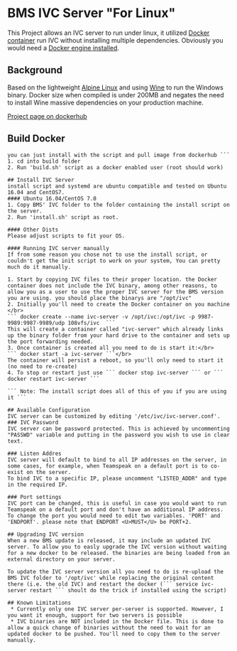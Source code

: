 # BMS IVC Server "For Linux"
This Project allows an IVC server to run under linux, it utilized [Docker container](https://www.docker.com/) run IVC without installing multiple dependencies.
Obviously you would need a [Docker engine installed](https://docs.docker.com/engine/installation/linux/).

## Background
Based on the lightweight [Alpine Linux](https://www.alpinelinux.org/) and using [Wine](https://www.winehq.org/) to run the Windows binary.
Docker size when compiled is under 200MB and negates the need to install Wine massive dependencies on your production machine.

[Project page on dockerhub](https://hub.docker.com/r/108vfs/ivc/)

## Build Docker
 ``` Note: This stage is not mandatory,
 you can just install with the script and pull image from dockerhub ```
 1. cd into build folder
 2. Run 'build.sh' script as a docker enabled user (root should work)

## Install IVC Server
install script and systemd are ubuntu compatible and tested on Ubuntu 16.04 and CentOS7.
#### Ubuntu 16.04/CentOS 7.0
 1. Copy BMS' IVC folder to the folder containing the install script on the server.
 2. Run 'install.sh' script as root.

#### Other Dists
Please adjust scripts to fit your OS.

#### Running IVC server manually
If from some reason you chose not to use the install script, or couldn't get the init script to work on your system, You can pretty much do it manually.

1. Start by copying IVC files to their proper location. the Docker container does not include the IVC binary, among other reasons, to allow you as a user to use the proper IVC server for the BMS version you are using. you should place the binarys are "/opt/ivc"
2. Initially you'll need to create the Docker container on you machine </br>
``` docker create --name ivc-server -v /opt/ivc:/opt/ivc -p 9987-9989:9987-9989/udp 108vfs/ivc  ```
This will create a container called "ivc-server" which already links up the binary folder from your hard drive to the container and sets up the port forwarding needed. 
3. Once container is created all you need to do is start it:</br>
``` docker start -a ivc-server ```</br>
The container will persist a reboot, so you'll only need to start it (no need to re-create)
4. To stop or restart just use ``` docker stop ivc-server ``` or ``` docker restart ivc-server ```

``` Note: The install script does all of this of you if you are using it ```

## Available Configuration
IVC server can be customized by editing '/etc/ivc/ivc-server.conf'.
### IVC Password
IVC server can be password protected. This is achieved by uncommenting "PASSWD" variable and putting in the password you wish to use in clear text.

### Listen Addres
IVC server will default to bind to all IP addresses on the server, in some cases, for example, when Teamspeak on a default port is to co-exist on the server.
To bind IVC to a specific IP, please uncomment "LISTED_ADDR" and type in the required IP.

### Port settings
IVC port can be changed, this is useful in case you would want to run Teamspeak on a default port and don't have an additional IP address.
To change the port you would need to edit two variables. 'PORT' and 'ENDPORT'. please note that ENDPORT <U>MUST</U> be PORT+2.

## Upgrading IVC version
When a new BMS update is released, it may include an updated IVC server. To allow you to easly upgrade the IVC version without waiting for a new docker to be released. the binaries are being loaded from an external directory on your server. 

To update the IVC server version all you need to do is re-upload the BMS IVC folder to '/opt/ivc' while replacing the original content there (i.e. the old IVC) and restart the docker (``` service ivc-server restart ``` shoult do the trick if installed using the script)

## Known Limitations
  * Currently only one IVC server per-server is supported. However, I you want it enough, support for two servers is possible
  * IVC binaries are NOT included in the Docker file. This is done to allow a quick change of binaries without the need to wait for an updated docker to be pushed. You'll need to copy them to the server manually.
